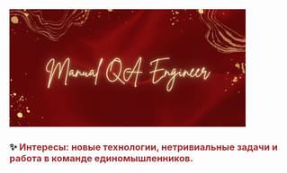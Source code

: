 <img src="2.jpg" style="width: 420px">

### ✨ <span style="color:#9B2D30"> Интересы: новые технологии, нетривиальные задачи и работа в команде единомышленников. </span> ###

<!--
**AnastasiiaKonkova/AnastasiiaKonkova** is a ✨ _special_ ✨ repository because its `README.md` (this file) appears on your GitHub profile.

Here are some ideas to get you started:

- 🔭 I’m currently working on ...
- 🌱 I’m currently learning ...
- 👯 I’m looking to collaborate on ...
- 🤔 I’m looking for help with ...
- 💬 Ask me about ...
- 📫 How to reach me: ...
- 😄 Pronouns: ...
- ⚡ Fun fact: ...

